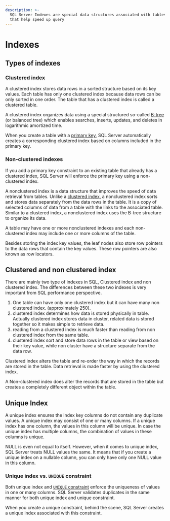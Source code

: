```yaml
---
description: >-
  SQL Server Indexes are special data structures associated with tables or views
  that help speed up query
---
```


# Indexes

## Types of indexes

### Clustered index

A clustered index stores data rows in a sorted structure based on its key values. Each table has only one clustered index because data rows can be only sorted in one order. The table that has a clustered index is called a clustered table.

 A clustered index organizes data using a special structured so-called [B-tree](https://en.wikipedia.org/wiki/B-tree) (or balanced tree) which enables searches, inserts, updates, and deletes in logarithmic amortized time.

 When you create a table with a [primary key](https://www.sqlservertutorial.net/sql-server-basics/sql-server-primary-key/), SQL Server automatically creates a corresponding clustered index based on columns included in the primary key.

### Non-clustered indexes

If you add a primary key constraint to an existing table that already has a clustered index, SQL Server will enforce the primary key using a non-clustered index.

 A nonclustered index is a data structure that improves the speed of data retrieval from tables. Unlike a [clustered index](https://www.sqlservertutorial.net/sql-server-indexes/sql-server-clustered-indexes/), a nonclustered index sorts and stores data separately from the data rows in the table. It is a copy of selected columns of data from a table with the links to the associated table. Similar to a clustered index, a nonclustered index uses the B-tree structure to organize its data.

A table may have one or more nonclustered indexes and each non-clustered index may include one or more columns of the table.

Besides storing the index key values, the leaf nodes also store row pointers to the data rows that contain the key values. These row pointers are also known as row locators.

## Clustered and non clustered index

There are mainly two type of indexes in SQL, Clustered index and non clustered index. The differences between these two indexes is very important from SQL performance perspective.

1. One table can have only one clustered index but it can have many non clustered index. (approximately 250). 
2. clustered index determines how data is stored physically in table. Actually clustered index stores data in cluster, related data is stored together so it makes simple to retrieve data.
3. reading from a clustered index is much faster than reading from non clustered index from the same table.
4. clustered index sort and store data rows in the table or view based on their key value, while non cluster have a structure separate from the data row.

Clustered index alters the table and re-order the way in which the records are stored in the table. Data retrieval is made faster by using the clustered index.

A Non-clustered index does alter the records that are stored in the table but creates a completely different object within the table.

## Unique Index

A unique index ensures the index key columns do not contain any duplicate values. A unique index may consist of one or many columns. If a unique index has one column, the values in this column will be unique. In case the unique index has multiple columns, the combination of values in these columns is unique.

NULL is even not equal to itself. However, when it comes to unique index, SQL Server treats NULL values the same. It means that if you create a unique index on a nullable column, you can only have only one NULL value in this column.

### Unique index vs. `UNIQUE` constraint

 Both unique index and [`UNIQUE` constraint](https://www.sqlservertutorial.net/sql-server-basics/sql-server-unique-constraint/) enforce the uniqueness of values in one or many columns. SQL Server validates duplicates in the same manner for both unique index and unique constraint.

When you create a unique constraint, behind the scene, SQL Server creates a unique index associated with this constraint.
